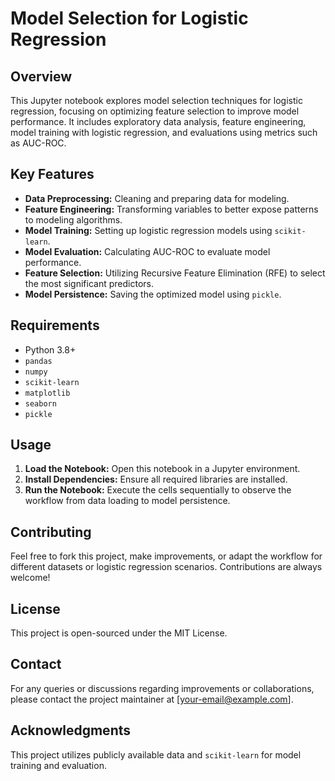 # Model Selection for Logistic Regression

## Overview
This Jupyter notebook explores model selection techniques for logistic regression, focusing on optimizing feature selection to improve model performance. It includes exploratory data analysis, feature engineering, model training with logistic regression, and evaluations using metrics such as AUC-ROC.

## Key Features
- **Data Preprocessing:** Cleaning and preparing data for modeling.
- **Feature Engineering:** Transforming variables to better expose patterns to modeling algorithms.
- **Model Training:** Setting up logistic regression models using `scikit-learn`.
- **Model Evaluation:** Calculating AUC-ROC to evaluate model performance.
- **Feature Selection:** Utilizing Recursive Feature Elimination (RFE) to select the most significant predictors.
- **Model Persistence:** Saving the optimized model using `pickle`.

## Requirements
- Python 3.8+
- `pandas`
- `numpy`
- `scikit-learn`
- `matplotlib`
- `seaborn`
- `pickle`

## Usage
1. **Load the Notebook:** Open this notebook in a Jupyter environment.
2. **Install Dependencies:** Ensure all required libraries are installed.
3. **Run the Notebook:** Execute the cells sequentially to observe the workflow from data loading to model persistence.

## Contributing
Feel free to fork this project, make improvements, or adapt the workflow for different datasets or logistic regression scenarios. Contributions are always welcome!

## License
This project is open-sourced under the MIT License.

## Contact
For any queries or discussions regarding improvements or collaborations, please contact the project maintainer at [your-email@example.com].

## Acknowledgments
This project utilizes publicly available data and `scikit-learn` for model training and evaluation.
